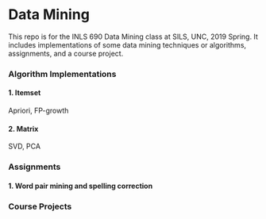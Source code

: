 # Data Mining
This repo is for the INLS 690 Data Mining class at SILS, UNC, 2019 Spring.
It includes implementations of some data mining techniques or algorithms, assignments, and a course project.

### Algorithm Implementations
#### 1. Itemset
Apriori, FP-growth

#### 2. Matrix
SVD, PCA

### Assignments
#### 1. Word pair mining and spelling correction

### Course Projects

